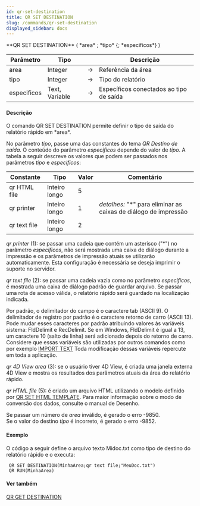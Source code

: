 ```yaml
---
id: qr-set-destination
title: QR SET DESTINATION
slug: /commands/qr-set-destination
displayed_sidebar: docs
---
```


<!--REF #_command_.QR SET DESTINATION.Syntax-->**QR SET DESTINATION** ( *area* ; *tipo* {; *especificos*} )<!-- END REF-->
<!--REF #_command_.QR SET DESTINATION.Params-->
| Parâmetro | Tipo |  | Descrição |
| --- | --- | --- | --- |
| area | Integer | &rarr; | Referência da área |
| tipo | Integer | &rarr; | Tipo do relatório |
| especificos | Text, Variable | &rarr; | Específicos conectados ao tipo de saída |

<!-- END REF-->

#### Descrição 

<!--REF #_command_.QR SET DESTINATION.Summary-->O comando QR SET DESTINATION permite definir o tipo de saída do relatório rápido em *area*.<!-- END REF-->  
  
No parâmetro *tipo*, passe uma das constantes do tema *QR Destino de saída*. O conteúdo do parâmetro *especificos* depende do valor de *tipo*. A tabela a seguir descreve os valores que podem ser passados nos parâmetros *tipo* e *especificos*:  
  
| Constante    | Tipo          | Valor | Comentário                                                       |
| ------------ | ------------- | ----- | ---------------------------------------------------------------- |
| qr HTML file | Inteiro longo | 5     |                                                                  |
| qr printer   | Inteiro longo | 1     | *detalhes:* "\*" para eliminar as caixas de diálogo de impressão |
| qr text file | Inteiro longo | 2     |                                                                  |

*qr printer* (1): se passar uma cadeia que contém um asterisco ("\*") no parâmetro *especificos*, não será mostrada uma caixa de diálogo durante a impressão e os parâmetros de impressão atuais se utilizarão automaticamente. Esta configuração é necessária se deseja imprimir o suporte no servidor.

*qr text file* (2): se passar uma cadeia vazia como no parâmetro *especificos*, é mostrada uma caixa de diálogo padrão de guardar arquivo. Se passar uma rota de acesso válida, o relatório rápido será guardado na localização indicada.   
  
Por padrão, o delimitador do campo é o caractere tab (ASCII 9). O delimitador de registro por padrão é o caractere retorno de carro (ASCII 13). Pode mudar esses caracteres por padrão atribuindo valores às variáveis sistema: FldDelimit e RecDelimit. Se em Windows, FldDelimit é igual a 13, um caractere 10 (salto de linha) será adicionado depois do retorno de carro. Considere que essas variáveis são utilizadas por outros comandos como por exemplo [IMPORT TEXT](import-text.md) Toda modificação dessas variáveis repercute em toda a aplicação.  
  
*qr 4D View area* (3): se o usuário tiver 4D View, é criada uma janela externa 4D View e mostra os resultados dos parâmetros atuais da área do relatório rápido.  
  
*qr HTML file* (5): é criado um arquivo HTML utilizando o modelo definido por [QR SET HTML TEMPLATE](qr-set-html-template.md). Para maior informação sobre o modo de conversão dos dados, consulte o manual de Desenho.

Se passar um número de *area* inválido, é gerado o erro -9850.  
Se o valor do destino *tipo* é incorreto, é gerado o erro -9852.

#### Exemplo 

O código a seguir define o arquivo texto Midoc.txt como tipo de destino do relatório rápido e o executa: 

```4d
 QR SET DESTINATION(MinhaArea;qr text file;"MeuDoc.txt")
 QR RUN(MinhaArea)
```

#### Ver também 

[QR GET DESTINATION](qr-get-destination.md)  